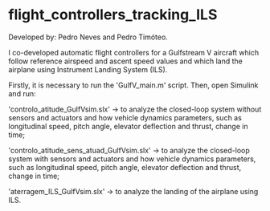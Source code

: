 # flight_controllers_tracking_ILS

Developed by: Pedro Neves and Pedro Timóteo.

I co-developed automatic flight controllers for a Gulfstream V aircraft which follow reference airspeed and ascent speed values and which land the airplane using Instrument Landing System (ILS).

Firstly, it is necessary to run the 'GulfV_main.m' script. Then, open Simulink and run:

'controlo_atitude_GulfVsim.slx' -> to analyze the closed-loop system without sensors and actuators and how vehicle dynamics parameters, such as longitudinal speed, pitch angle, elevator deflection and thrust, change in time;

'controlo_atitude_sens_atuad_GulfVsim.slx' -> to analyze the closed-loop system with sensors and actuators and how vehicle dynamics parameters, such as longitudinal speed, pitch angle, elevator deflection and thrust, change in time;

'aterragem_ILS_GulfVsim.slx' -> to analyze the landing of the airplane using ILS.

